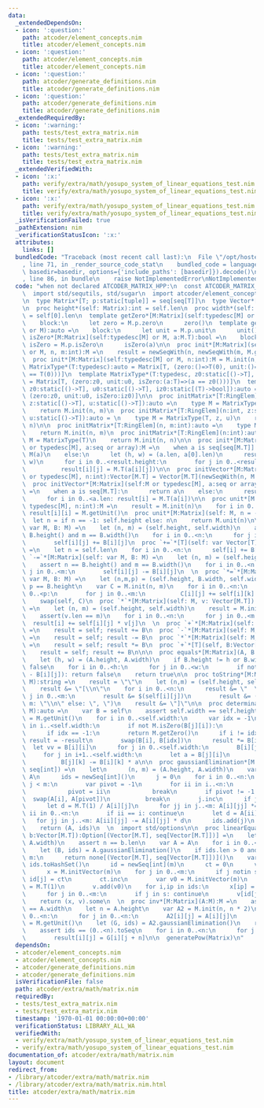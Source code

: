 ```yaml
---
data:
  _extendedDependsOn:
  - icon: ':question:'
    path: atcoder/element_concepts.nim
    title: atcoder/element_concepts.nim
  - icon: ':question:'
    path: atcoder/element_concepts.nim
    title: atcoder/element_concepts.nim
  - icon: ':question:'
    path: atcoder/generate_definitions.nim
    title: atcoder/generate_definitions.nim
  - icon: ':question:'
    path: atcoder/generate_definitions.nim
    title: atcoder/generate_definitions.nim
  _extendedRequiredBy:
  - icon: ':warning:'
    path: tests/test_extra_matrix.nim
    title: tests/test_extra_matrix.nim
  - icon: ':warning:'
    path: tests/test_extra_matrix.nim
    title: tests/test_extra_matrix.nim
  _extendedVerifiedWith:
  - icon: ':x:'
    path: verify/extra/math/yosupo_system_of_linear_equations_test.nim
    title: verify/extra/math/yosupo_system_of_linear_equations_test.nim
  - icon: ':x:'
    path: verify/extra/math/yosupo_system_of_linear_equations_test.nim
    title: verify/extra/math/yosupo_system_of_linear_equations_test.nim
  _isVerificationFailed: true
  _pathExtension: nim
  _verificationStatusIcon: ':x:'
  attributes:
    links: []
  bundledCode: "Traceback (most recent call last):\n  File \"/opt/hostedtoolcache/Python/3.9.6/x64/lib/python3.9/site-packages/onlinejudge_verify/documentation/build.py\"\
    , line 71, in _render_source_code_stat\n    bundled_code = language.bundle(stat.path,\
    \ basedir=basedir, options={'include_paths': [basedir]}).decode()\n  File \"/opt/hostedtoolcache/Python/3.9.6/x64/lib/python3.9/site-packages/onlinejudge_verify/languages/nim.py\"\
    , line 86, in bundle\n    raise NotImplementedError\nNotImplementedError\n"
  code: "when not declared ATCODER_MATRIX_HPP:\n  const ATCODER_MATRIX_HPP* = 1\n\
    \  import std/sequtils, std/sugar\n  import atcoder/element_concepts, atcoder/generate_definitions\n\
    \n  type Matrix*[T; p:static[tuple]] = seq[seq[T]]\n  type Vector*[T] = seq[T]\n\
    \n  proc height*(self: Matrix):int = self.len\n  proc width*(self: Matrix):int\
    \ = self[0].len\n  template getZero*[M:Matrix](self:typedesc[M] or M):auto =\n\
    \    block:\n      let zero = M.p.zero\n      zero()\n  template getUnit*[M:Matrix](self:typedesc[M]\
    \ or M):auto =\n    block:\n      let unit = M.p.unit\n      unit()\n  template\
    \ isZero*[M:Matrix](self:typedesc[M] or M, a:M.T):bool =\n    block:\n      let\
    \ isZero = M.p.isZero\n      isZero(a)\n\n  proc init*[M:Matrix](self:typedesc[M]\
    \ or M, n, m:int):M =\n    result = newSeqWith(n, newSeqWith(m, M.getZero()))\n\
    \  proc init*[M:Matrix](self:typedesc[M] or M, n:int):M = M.init(n, n)\n\n  template\
    \ MatrixType*(T:typedesc):auto = Matrix[T, (zero:()=>T(0), unit:()=>T(1), isZero:(a:T)=>(a\
    \ == T(0)))]\n  template MatrixType*(T:typedesc, z0:static[()->T], u0:static[()->T]):auto\
    \ = Matrix[T, (zero:z0, unit:u0, isZero:(a:T)=>(a == z0()))]\n  template MatrixType*(T:typedesc,\
    \ z0:static[()->T], u0:static[()->T], iz0:static[(T)->bool]):auto = Matrix[T,\
    \ (zero:z0, unit:u0, isZero:iz0)]\n\n  proc initMatrix*[T:RingElem](n, m:int,\
    \ z:static[()->T], u:static[()->T]):auto =\n    type M = MatrixType(T, z, u)\n\
    \    return M.init(n, m)\n  proc initMatrix*[T:RingElem](n:int, z:static[()->T],\
    \ u:static[()->T]):auto = \n    type M = MatrixType(T, z, u)\n    return M.init(n,\
    \ n)\n\n  proc initMatrix*[T:RingElem](n, m:int):auto =\n    type M = MatrixType(T)\n\
    \    return M.init(n, m)\n  proc initMatrix*[T:RingElem](n:int):auto =\n    type\
    \ M = MatrixType(T)\n    return M.init(n, n)\n\n  proc init*[M:Matrix](self:M\
    \ or typedesc[M], a:seq or array):M =\n    when a is seq[seq[M.T]]:\n      return\
    \ M(a)\n    else:\n      let (h, w) = (a.len, a[0].len)\n      result = M.init(h,\
    \ w)\n      for i in 0..<result.height:\n        for j in 0..<result.width:\n\
    \          result[i][j] = M.T(a[i][j])\n\n  proc initVector*[M:Matrix](self:M\
    \ or typedesc[M], n:int):Vector[M.T] = Vector[M.T](newSeqWith(n, M.getZero()))\n\
    \  proc initVector*[M:Matrix](self:M or typedesc[M], a:seq or array):Vector[M.T]\
    \ =\n    when a is seq[M.T]:\n      return a\n    else:\n      result = M.initVector(a.len)\n\
    \      for i in 0..<a.len: result[i] = M.T(a[i])\n\n  proc unit*[M:Matrix](self:\
    \ typedesc[M], n:int):M =\n    result = M.init(n)\n    for i in 0..<n:\n     \
    \ result[i][i] = M.getUnit()\n  proc unit*[M:Matrix](self: M, n = -1):M =\n  \
    \  let n = if n == -1: self.height else: n\n    return M.unit(n)\n\n  proc `+=`*[M:Matrix](self:\
    \ var M, B: M) =\n    let (n, m) = (self.height, self.width)\n    assert n ==\
    \ B.height() and m == B.width()\n    for i in 0..<n:\n      for j in 0..<m:\n\
    \        self[i][j] += B[i][j]\n  proc `+=`*[T](self: var Vector[T], B:Vector[T])\
    \ =\n    let n = self.len\n    for i in 0..<n:\n      self[i] += B[i]\n\n  proc\
    \ `-=`*[M:Matrix](self: var M, B: M) =\n    let (n, m) = (self.height, self.width)\n\
    \    assert n == B.height() and m == B.width()\n    for i in 0..<n:\n      for\
    \ j in 0..<m:\n        self[i][j] -= B[i][j]\n  \n  proc `*=`*[M:Matrix](self:\
    \ var M, B: M) =\n    let (n,m,p) = (self.height, B.width, self.width)\n    assert\
    \ p == B.height\n    var C = M.init(n, m)\n    for i in 0..<n:\n      for k in\
    \ 0..<p:\n        for j in 0..<m:\n          C[i][j] += self[i][k] * B[k][j]\n\
    \    swap(self, C)\n  proc `*`*[M:Matrix](self: M, v: Vector[M.T]): Vector[M.T]\
    \ =\n    let (n, m) = (self.height, self.width)\n    result = M.initVector(n)\n\
    \    assert(v.len == m)\n    for i in 0..<n:\n      for j in 0..<m:\n        \
    \  result[i] += self[i][j] * v[j]\n  \n  proc `+`*[M:Matrix](self: M, B:M):auto\
    \ =\n    result = self; result += B\n  proc `-`*[M:Matrix](self: M, B:M):auto\
    \ =\n    result = self; result -= B\n  proc `*`*[M:Matrix](self: M, B:M):auto\
    \ =\n    result = self; result *= B\n  proc `+`*[T](self, B:Vector[T]):auto =\n\
    \    result = self; result += B\n\n\n  proc equals*[M:Matrix](A, B:M):bool =\n\
    \    let (h, w) = (A.height, A.width)\n    if B.height != h or B.width != w: return\
    \ false\n    for i in 0..<h:\n      for j in 0..<w:\n        if not A.isZero(A[i][j]\
    \ - B[i][j]): return false\n    return true\n\n  proc toString*[M:Matrix](self:\
    \ M):string =\n    result = \"\"\n    let (n,m) = (self.height, self.width)\n\
    \    result &= \"[\\n\"\n    for i in 0..<n:\n      result &= \"  \"\n      for\
    \ j in 0..<m:\n        result &= $(self[i][j])\n        result &= (if j + 1 ==\
    \ m: \"\\n\" else: \", \")\n    result &= \"]\"\n\n  proc determinant*[M:Matrix](self:\
    \ M):auto =\n    var B = self\n    assert self.width == self.height\n    result\
    \ = M.getUnit()\n    for i in 0..<self.width:\n      var idx = -1\n      for j\
    \ in i..<self.width:\n        if not M.isZero(B[j][i]):\n          idx = j;break\n\
    \      if idx == -1:\n        return M.getZero()\n      if i != idx:\n       \
    \ result = -result\n        swap(B[i], B[idx])\n      result *= B[i][i]\n    \
    \  let vv = B[i][i]\n      for j in 0..<self.width:\n        B[i][j] /= vv\n \
    \     for j in i+1..<self.width:\n        let a = B[j][i]\n        for k in 0..<self.width:\n\
    \          B[j][k] -= B[i][k] * a\n\n  proc gaussianElimination*[M:Matrix](A:M):(M,\
    \ seq[int]) =\n    let\n      (n, m) = (A.height, A.width)\n    var\n      A =\
    \ A\n      ids = newSeq[int]()\n      j = 0\n    for i in 0..<n:\n      while\
    \ j < m:\n        var pivot = -1\n        for ii in i..<n:\n          if not M.isZero(A[ii][j]):\n\
    \            pivot = ii\n            break\n        if pivot != -1:\n        \
    \  swap(A[i], A[pivot])\n          break\n        j.inc\n      if j == m: break\n\
    \      let d = M.T(1) / A[i][j]\n      for jj in j..<m: A[i][jj] *= d\n      for\
    \ ii in 0..<n:\n        if ii == i: continue\n        let d = A[ii][j]\n     \
    \   for jj in j..<m: A[ii][jj] -= A[i][jj] * d\n      ids.add(j)\n      j.inc\n\
    \    return (A, ids)\n  \n  import std/options\n\n  proc linearEquations*[M:Matrix](A:M,\
    \ b:Vector[M.T]):Option[(Vector[M.T], seq[Vector[M.T]])] =\n    let (n, m) = (A.height,\
    \ A.width)\n    assert n == b.len\n    var A = A\n    for i in 0..<n: A[i].add(b[i])\n\
    \    let (B, ids) = A.gaussianElimination()\n    if ids.len > 0 and ids[^1] ==\
    \ m:\n      return none[(Vector[M.T], seq[Vector[M.T]])]()\n    var\n      s =\
    \ ids.toHashSet()\n      id = newSeq[int](m)\n      ct = 0\n      v = newSeq[Vector[M.T]]()\n\
    \      x = M.initVector(m)\n    for j in 0..<m:\n      if j notin s:\n       \
    \ id[j] = ct\n        ct.inc\n        var v0 = M.initVector(m)\n        v0[j]\
    \ = M.T(1)\n        v.add(v0)\n    for i,ip in ids:\n      x[ip] = B[i][^1]\n\
    \      for j in 0..<m:\n        if j in s: continue\n        v[id[j]][ip] -= B[i][j]\n\
    \    return (x, v).some\n  \n  proc inv*[M:Matrix](A:M):M =\n    assert A.height\
    \ == A.width\n    let n = A.height\n    var A2 = M.init(n, n * 2)\n    for i in\
    \ 0..<n:\n      for j in 0..<n:\n        A2[i][j] = A[i][j]\n      A2[i][i + n]\
    \ = M.getUnit()\n    let (G, ids) = A2.gaussianElimination()\n    result = M.init(n)\n\
    \    assert ids == (0..<n).toSeq\n    for i in 0..<n:\n      for j in 0..<n:\n\
    \        result[i][j] = G[i][j + n]\n\n  generatePow(Matrix)\n"
  dependsOn:
  - atcoder/element_concepts.nim
  - atcoder/element_concepts.nim
  - atcoder/generate_definitions.nim
  - atcoder/generate_definitions.nim
  isVerificationFile: false
  path: atcoder/extra/math/matrix.nim
  requiredBy:
  - tests/test_extra_matrix.nim
  - tests/test_extra_matrix.nim
  timestamp: '1970-01-01 00:00:00+00:00'
  verificationStatus: LIBRARY_ALL_WA
  verifiedWith:
  - verify/extra/math/yosupo_system_of_linear_equations_test.nim
  - verify/extra/math/yosupo_system_of_linear_equations_test.nim
documentation_of: atcoder/extra/math/matrix.nim
layout: document
redirect_from:
- /library/atcoder/extra/math/matrix.nim
- /library/atcoder/extra/math/matrix.nim.html
title: atcoder/extra/math/matrix.nim
---
```


